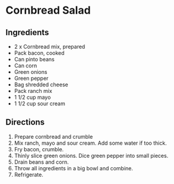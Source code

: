 # Cornbread Salad

## Ingredients

- 2 x Cornbread mix, prepared
- Pack bacon, cooked
- Can pinto beans
- Can corn
- Green onions
- Green pepper
- Bag shredded cheese
- Pack ranch mix
- 1 1/2 cup mayo
- 1 1/2 cup sour cream

## Directions

1. Prepare cornbread and crumble
2. Mix ranch, mayo and sour cream. Add some water if too thick.
3. Fry bacon, crumble.
4. Thinly slice green onions. Dice green pepper into small pieces.
5. Drain beans and corn.
6. Throw all ingredients in a big bowl and combine.
7. Refrigerate.
